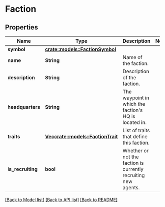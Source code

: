 # Faction

## Properties

Name | Type | Description | Notes
------------ | ------------- | ------------- | -------------
**symbol** | [**crate::models::FactionSymbol**](FactionSymbol.md) |  | 
**name** | **String** | Name of the faction. | 
**description** | **String** | Description of the faction. | 
**headquarters** | **String** | The waypoint in which the faction's HQ is located in. | 
**traits** | [**Vec<crate::models::FactionTrait>**](FactionTrait.md) | List of traits that define this faction. | 
**is_recruiting** | **bool** | Whether or not the faction is currently recruiting new agents. | 

[[Back to Model list]](../README.md#documentation-for-models) [[Back to API list]](../README.md#documentation-for-api-endpoints) [[Back to README]](../README.md)


